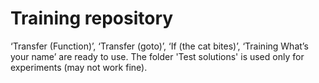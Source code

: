 # Training repository
‘Transfer (Function)’, ‘Transfer (goto)’, ‘If (the cat bites)’, ‘Training What’s your name’ are ready to use.
The folder 'Test solutions' is used only for experiments (may not work fine).
